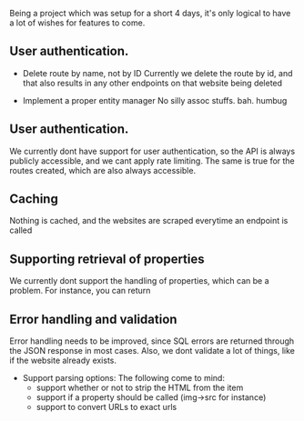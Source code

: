 Being a project which was setup for a short 4 days, it's only logical to have 
a lot of wishes for features to come.

## User authentication.
- Delete route by name, not by ID
Currently we delete the route by id, and that also results in any other endpoints on that website being deleted

- Implement a proper entity manager
No silly assoc stuffs. bah. humbug

## User authentication.
We currently dont have support for user authentication, so the API is always publicly accessible, and we cant apply rate limiting.
The same is true for the routes created, which are also always accessible. 

## Caching
Nothing is cached, and the websites are scraped everytime an endpoint is called

## Supporting retrieval of properties
We currently dont support the handling of properties, which can be a problem. For instance, you can return 

## Error handling and validation
Error handling needs to be improved, since SQL errors are returned through the JSON response in most cases. 
Also, we dont validate a lot of things, like if the website already exists.

- Support parsing options:
The following come to mind:
    - support whether or not to strip the HTML from the item
    - support if a property should be called (img->src for instance)
    - support to convert URLs to exact urls
